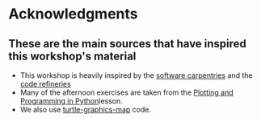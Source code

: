 # Acknowledgments
## These are the main sources that have inspired this workshop's material
- This workshop is heavily inspired by the [software carpentries](https://software-carpentry.org/) and the [code refineries](https://coderefinery.org/)
- Many of the afternoon exercises are taken from the [Plotting and Programming in Python](https://swcarpentry.github.io/python-novice-gapminder/index.html)lesson.
- We also use [turtle-graphics-map](https://github.com/acleland/turtle-graphics-map) code.
